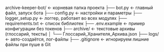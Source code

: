 archive-keeper-bot/         ← корневая папка проекта
├── bot.py                  ← главный файл, запуск бота
├── config.py               ← настройки и параметры
├── logger_setup.py         ← логгер, работает во всех модулях
├── requirements.txt        ← список библиотек
├── .env.example            ← пример конфигурации без токенов
├── archive/                ← текстовые архивы (глоссарий, тексты)
│   └── Глоссарий_Хранителя_Архива.json
├── logs/                   ← авто-создаётся, лог-файлы
├── .gitignore              ← игнорируем лишние файлы при пуше в Git

